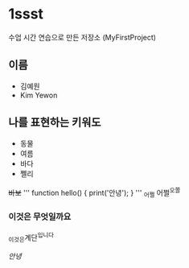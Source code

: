 # 1ssst
수업 시간 연습으로 만든 저장소 (MyFirstProject)

## 이름
- 김예원
- Kim Yewon

## 나를 표현하는 키워도
- 동물
- 여름
- 바다
- 쩰리

~~바보~~
'''
function hello() {
 print('안녕');
 }
 '''
<sub>어쩔</sub> 어쩔<sup>오쫄</sup>

### 이것은 무엇일까요
<sub>이것은</sub>계단<sup>입니다</sup>


_안녕_